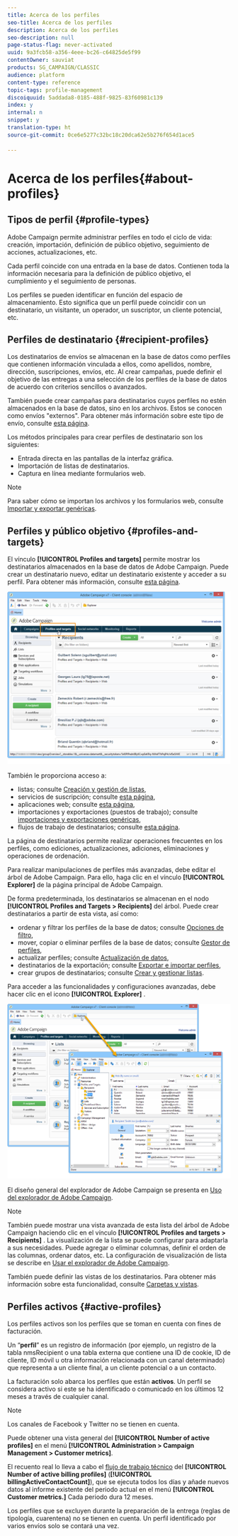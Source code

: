 ```yaml
---
title: Acerca de los perfiles
seo-title: Acerca de los perfiles
description: Acerca de los perfiles
seo-description: null
page-status-flag: never-activated
uuid: 9a3fcb58-a356-4eee-bc26-c64825de5f99
contentOwner: sauviat
products: SG_CAMPAIGN/CLASSIC
audience: platform
content-type: reference
topic-tags: profile-management
discoiquuid: 5addada8-0185-488f-9825-83f60981c139
index: y
internal: n
snippet: y
translation-type: ht
source-git-commit: 0ce6e5277c32bc18c20dca62e5b276f654d1ace5

---
```



# Acerca de los perfiles{#about-profiles}

## Tipos de perfil {#profile-types}

Adobe Campaign permite administrar perfiles en todo el ciclo de vida: creación, importación, definición de público objetivo, seguimiento de acciones, actualizaciones, etc.

Cada perfil coincide con una entrada en la base de datos. Contienen toda la información necesaria para la definición de público objetivo, el cumplimiento y el seguimiento de personas.

Los perfiles se pueden identificar en función del espacio de almacenamiento. Esto significa que un perfil puede coincidir con un destinatario, un visitante, un operador, un suscriptor, un cliente potencial, etc.

## Perfiles de destinatario {#recipient-profiles}

Los destinatarios de envíos se almacenan en la base de datos como perfiles que contienen información vinculada a ellos, como apellidos, nombre, dirección, suscripciones, envíos, etc. Al crear campañas, puede definir el objetivo de las entregas a una selección de los perfiles de la base de datos de acuerdo con criterios sencillos o avanzados.

También puede crear campañas para destinatarios cuyos perfiles no estén almacenados en la base de datos, sino en los archivos. Estos se conocen como envíos &quot;externos&quot;. Para obtener más información sobre este tipo de envío, consulte [esta página](../../delivery/using/steps-defining-the-target-population.md#selecting-external-recipients).

Los métodos principales para crear perfiles de destinatario son los siguientes:

* Entrada directa en las pantallas de la interfaz gráfica.
* Importación de listas de destinatarios.
* Captura en línea mediante formularios web.

>[!NOTE]
>
>Para saber cómo se importan los archivos y los formularios web, consulte [Importar y exportar genéricas](../../platform/using/generic-imports-and-exports.md).

## Perfiles y público objetivo {#profiles-and-targets}

El vínculo **[!UICONTROL Profiles and targets]** permite mostrar los destinatarios almacenados en la base de datos de Adobe Campaign. Puede crear un destinatario nuevo, editar un destinatario existente y acceder a su perfil. Para obtener más información, consulte [esta página](../../platform/using/editing-a-profile.md).

![](assets/d_ncs_user_interface_target_link.png)

También le proporciona acceso a:

* listas; consulte [Creación y gestión de listas](../../platform/using/creating-and-managing-lists.md),
* servicios de suscripción; consulte [esta página](../../delivery/using/managing-subscriptions.md),
* aplicaciones web; consulte [esta página](../../web/using/about-web-applications.md),
* importaciones y exportaciones (puestos de trabajo); consulte [importaciones y exportaciones genéricas](../../platform/using/generic-imports-and-exports.md),
* flujos de trabajo de destinatarios; consulte [esta página](../../workflow/using/building-a-workflow.md#implementation-steps-).

La página de destinatarios permite realizar operaciones frecuentes en los perfiles, como ediciones, actualizaciones, adiciones, eliminaciones y operaciones de ordenación.

Para realizar manipulaciones de perfiles más avanzadas, debe editar el árbol de Adobe Campaign. Para ello, haga clic en el vínculo **[!UICONTROL Explorer]** de la página principal de Adobe Campaign.

De forma predeterminada, los destinatarios se almacenan en el nodo **[!UICONTROL Profiles and Targets > Recipients]** del árbol. Puede crear destinatarios a partir de esta vista, así como:

* ordenar y filtrar los perfiles de la base de datos; consulte [Opciones de filtro](../../platform/using/filtering-options.md),
* mover, copiar o eliminar perfiles de la base de datos; consulte [Gestor de perfiles](../../platform/using/managing-profiles.md),
* actualizar perfiles; consulte [Actualización de datos](../../platform/using/updating-data.md),
* destinatarios de la exportación; consulte [Exportar e importar perfiles](../../platform/using/exporting-and-importing-profiles.md),
* crear grupos de destinatarios; consulte [Crear y gestionar listas](../../platform/using/creating-and-managing-lists.md).

Para acceder a las funcionalidades y configuraciones avanzadas, debe hacer clic en el icono **[!UICONTROL Explorer]** .

![](assets/d_ncs_user_interface01.png)

El diseño general del explorador de Adobe Campaign se presenta en [Uso del explorador de Adobe Campaign](../../platform/using/adobe-campaign-workspace.md#using-adobe-campaign-explorer).

>[!NOTE]
>
>También puede mostrar una vista avanzada de esta lista del árbol de Adobe Campaign haciendo clic en el vínculo **[!UICONTROL Profiles and targets > Recipients]** . La visualización de la lista se puede configurar para adaptarla a sus necesidades. Puede agregar o eliminar columnas, definir el orden de las columnas, ordenar datos, etc. La configuración de visualización de lista se describe en [Usar el explorador de Adobe Campaign](../../platform/using/adobe-campaign-workspace.md#using-adobe-campaign-explorer).
>
>También puede definir las vistas de los destinatarios. Para obtener más información sobre esta funcionalidad, consulte [Carpetas y vistas](../../platform/using/access-management.md#folders-and-views).

## Perfiles activos {#active-profiles}

Los perfiles activos son los perfiles que se toman en cuenta con fines de facturación.

Un “**perfil**” es un registro de información (por ejemplo, un registro de la tabla nmsRecipient o una tabla externa que contiene una ID de cookie, ID de cliente, ID móvil u otra información relacionada con un canal determinado) que representa a un cliente final, a un cliente potencial o a un contacto.

La facturación solo abarca los perfiles que están **activos**. Un perfil se considera activo si este se ha identificado o comunicado en los últimos 12 meses a través de cualquier canal.

>[!NOTE]
>
>Los canales de Facebook y Twitter no se tienen en cuenta.

Puede obtener una vista general del **[!UICONTROL Number of active profiles]** en el menú **[!UICONTROL Administration > Campaign Management > Customer metrics]**.

El recuento real lo lleva a cabo el [flujo de trabajo técnico](../../workflow/using/delivery.md) del **[!UICONTROL Number of active billing profiles]** (**[!UICONTROL billingActiveContactCount]**), que se ejecuta todos los días y añade nuevos datos al informe existente del periodo actual en el menú **[!UICONTROL Customer metrics.]** Cada periodo dura 12 meses.

Los perfiles que se excluyen durante la preparación de la entrega (reglas de tipología, cuarentena) no se tienen en cuenta. Un perfil identificado por varios envíos solo se contará una vez.
